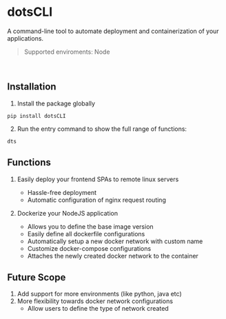 # dotsCLI
A command-line tool to automate deployment and containerization of your applications.

> Supported enviroments: Node

<br>

## Installation
1. Install the package globally
```
pip install dotsCLI
```
2. Run the entry command to show the full range of functions:
```
dts
```

## Functions
1. Easily deploy your frontend SPAs to remote linux servers
    - Hassle-free deployment
    - Automatic configuration of nginx request routing

2. Dockerize your NodeJS application
    - Allows you to define the base image version
    - Easily define all dockerfile configurations
    - Automatically setup a new docker network with custom name
    - Customize docker-compose configurations 
    - Attaches the newly created docker network to the container

## Future Scope
1. Add support for more environments (like python, java etc)
2. More flexibility towards docker network configurations
    - Allow users to define the type of network created
